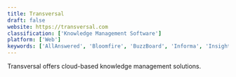 ```yaml
---
title: Transversal
draft: false 
website: https://transversal.com
classification: ['Knowledge Management Software']
platform: ['Web']
keywords: ['AllAnswered', 'Bloomfire', 'BuzzBoard', 'Informa', 'Insight', 'Omnistar', 'PHPKB', 'Parature', 'Tettra', 'teampage']
---
```

Transversal offers cloud-based knowledge management solutions.